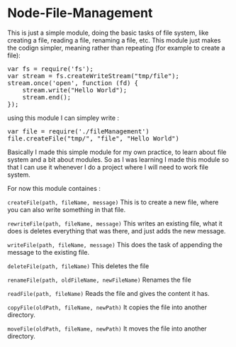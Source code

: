 Node-File-Management
====================
<p>This is just a simple module, doing the basic tasks of file system, like creating a file, reading a file, renaming a file, etc.
This module just makes the codign simpler, meaning rather than repeating (for example to create a file): </p>

<pre>
var fs = require('fs');
var stream = fs.createWriteStream("tmp/file");
stream.once('open', function (fd) {
    stream.write("Hello World");
    stream.end();
});
</pre>

<p>using this module I can simpley write :</p>
<pre>
var file = require('./fileManagement')
file.createFile("tmp/", "file", "Hello World")
</pre>

<p>Basically I made this simple module for my own practice, to learn about file system and a bit about modules. So as I was learning I made this module so that I can use it whenever I do a project where I will need to work file system.</p>

<p>For now this module containes : </p>
<div>
<code>createFile(path, fileName, message)</code>
  This is to create a new file, where you can also write something in that file.

<code>rewriteFile(path, fileName, message)</code>
  This writes an existing file, what it does is deletes everything that was there, and just adds the new message.

<code>writeFile(path, fileName, message)</code>
  This does the task of appending the message to the existing file. 

<code>deleteFile(path, fileName)</code>
  This deletes the file

<code>renameFile(path, oldFileName, newFileName)</code>
  Renames the file

<code>readFile(path, fileName)</code>
  Reads the file and gives the content it has. 

<code>copyFile(oldPath, fileName, newPath)</code>
  It copies the file into another directory. 

<code>moveFile(oldPath, fileName, newPath)</code>
  It moves the file into another directory. 
</div>
